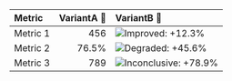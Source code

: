 | Metric   |   VariantA 💊 | VariantB 💊                                                                                                                                                                                                  |
|:---------|--------------:|:-------------------------------------------------------------------------------------------------------------------------------------------------------------------------------------------------------------|
| Metric 1 |           456 | ![Improved: +12.3%](https://img.shields.io/badge/Improved-%2B12.3%25-a1d99b "Metric value = 123 (comparison accounts for unequal allocation).&#013;Marginally statistically significant (p-value: 0.012).")  |
| Metric 2 |         76.5% | ![Degraded: +45.6%](https://img.shields.io/badge/Degraded-%2B45.6%25-fcae91 "Metric value = 50.2%.&#013;Marginally statistically significant (p-value: 0.046).")                                             |
| Metric 3 |           789 | ![Inconclusive: +78.9%](https://img.shields.io/badge/Inconclusive-%2B78.9%25-e6e6e3 "Metric value = 456 (comparison accounts for unequal allocation).&#013;Not statistically significant (p-value: 0.079).") |